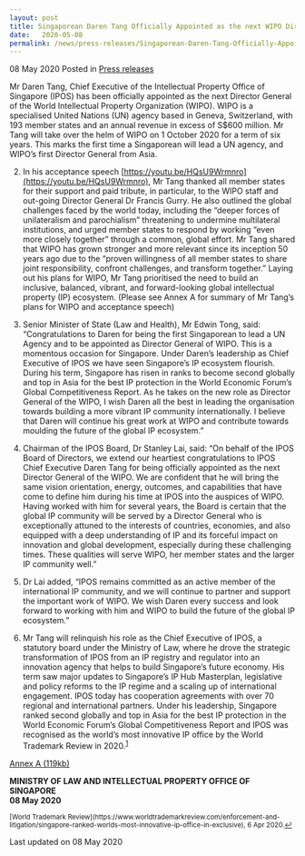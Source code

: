 ```yaml
---
layout: post
title: Singaporean Daren Tang Officially Appointed as the next WIPO Director General 
date:   2020-05-08
permalink: /news/press-releases/Singaporean-Daren-Tang-Officially-Appointed-as-the-next-WIPO-Director-General 
---
```


08 May 2020 Posted in [Press releases](/news/press-releases)

Mr Daren Tang, Chief Executive of the Intellectual Property Office of Singapore (IPOS) has been officially appointed as the next Director General of the World Intellectual Property Organization (WIPO). WIPO is a specialised United Nations (UN) agency based in Geneva, Switzerland, with 193 member states and an annual revenue in excess of S$600 million. Mr Tang will take over the helm of WIPO on 1 October 2020 for a term of six years. This marks the first time a Singaporean will lead a UN agency, and WIPO’s first Director General from Asia.

2.	In his acceptance speech [https://youtu.be/HQsU9Wrmnro](https://youtu.be/HQsU9Wrmnro), Mr Tang thanked all member states for their support and paid tribute, in particular, to the WIPO staff and out-going Director General Dr Francis Gurry. He also outlined the global challenges faced by the world today, including the “deeper forces of unilateralism and parochialism” threatening to undermine multilateral institutions, and urged member states to respond by working “even more closely together” through a common, global effort. Mr Tang shared that WIPO has grown stronger and more relevant since its inception 50 years ago due to the “proven willingness of all member states to share joint responsibility, confront challenges, and transform together.” Laying out his plans for WIPO, Mr Tang prioritised the need to build an inclusive, balanced, vibrant, and forward-looking global intellectual property (IP) ecosystem. (Please see Annex A for summary of Mr Tang’s plans for WIPO and acceptance speech)

3.	Senior Minister of State (Law and Health), Mr Edwin Tong, said: “Congratulations to Daren for being the first Singaporean to lead a UN Agency and to be appointed as Director General of WIPO. This is a momentous occasion for Singapore.  Under Daren’s leadership as Chief Executive of IPOS we have seen Singapore’s IP ecosystem flourish. During his term, Singapore has risen in ranks to become second globally and top in Asia for the best IP protection in the World Economic Forum’s Global Competitiveness Report. As he takes on the new role as Director General of the WIPO, I wish Daren all the best in leading the organisation towards building a more vibrant IP community internationally. I believe that Daren will continue his great work at WIPO and contribute towards moulding the future of the global IP ecosystem.”

4.	Chairman of the IPOS Board, Dr Stanley Lai, said: “On behalf of the IPOS Board of Directors, we extend our heartiest congratulations to IPOS Chief Executive Daren Tang for being officially appointed as the next Director General of the WIPO. We are confident that he will bring the same vision orientation, energy, outcomes, and capabilities that have come to define him during his time at IPOS into the auspices of WIPO. Having worked with him for several years, the Board is certain that the global IP community will be served by a Director General who is exceptionally attuned to the interests of countries, economies, and also equipped with a deep understanding of IP and its forceful impact on innovation and global development, especially during these challenging times. These qualities will serve WIPO, her member states and the larger IP community well.” 

5.	Dr Lai added, “IPOS remains committed as an active member of the international IP community, and we will continue to partner and support the important work of WIPO. We wish Daren every success and look forward to working with him and WIPO to build the future of the global IP ecosystem.”

6.	Mr Tang will relinquish his role as the Chief Executive of IPOS, a statutory board under the Ministry of Law, where he drove the strategic transformation of IPOS from an IP registry and regulator into an innovation agency that helps to build Singapore’s future economy. His term saw major updates to Singapore’s IP Hub Masterplan, legislative and policy reforms to the IP regime and a scaling up of international engagement. IPOS today has cooperation agreements with over 70 regional and international partners. Under his leadership, Singapore ranked second globally and top in Asia for the best IP protection in the World Economic Forum’s Global Competitiveness Report and IPOS was recognised as the world’s most innovative IP office by the World Trademark Review in 2020.<sup><a href="#fn1" id="ref1">1</a></sup>  

[Annex A (119kb)](/files/news/press-releases/2020/5/WIPO_DG_Annex_A.pdf)<br>

<b>MINISTRY OF LAW AND INTELLECTUAL PROPERTY OFFICE OF SINGAPORE</b><br>
<b>08 May 2020</b>

<p><sup id="fn1">[World Trademark Review](https://www.worldtrademarkreview.com/enforcement-and-litigation/singapore-ranked-worlds-most-innovative-ip-office-in-exclusive), 6 Apr 2020.<a href="#ref1" title="Jump back to footnote 1 in the text.">↩</a></sup></p>

<p class="right-side-updated">Last updated on 08 May 2020</p> 
